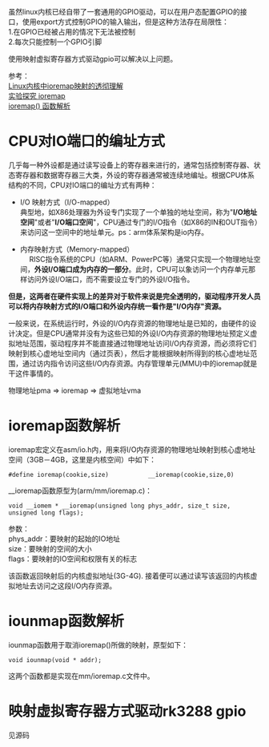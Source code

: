 
虽然linux内核已经自带了一套通用的GPIO驱动，可以在用户态配置GPIO的接口，使用export方式控制GPIO的输入输出，但是这种方法存在局限性：  
1.在GPIO已经被占用的情况下无法被控制  
2.每次只能控制一个GPIO引脚  
  
使用映射虚拟寄存器方式驱动gpio可以解决以上问题。  
    
参考：   
[Linux内核中ioremap映射的透彻理解](https://blog.csdn.net/do2jiang/article/details/5450839)  
[实验探究 ioremap](https://blog.csdn.net/lizuobin2/article/details/52046369)   
[ioremap() 函数解析](https://blog.csdn.net/zqixiao_09/article/details/50859505)   
  
# CPU对IO端口的编址方式  
几乎每一种外设都是通过读写设备上的寄存器来进行的，通常包括控制寄存器、状态寄存器和数据寄存器三大类，外设的寄存器通常被连续地编址。根据CPU体系结构的不同，CPU对IO端口的编址方式有两种：  
- I/O 映射方式（I/O-mapped）  
典型地，如X86处理器为外设专门实现了一个单独的地址空间，称为"**I/O地址空间**"或者"**I/O端口空间**"，CPU通过专门的I/O指令（如X86的IN和OUT指令）来访问这一空间中的地址单元。ps：arm体系架构是io内存。  
  
- 内存映射方式（Memory-mapped）  
　 RISC指令系统的CPU（如ARM、PowerPC等）通常只实现一个物理地址空间，**外设I/O端口成为内存的一部分**。此时，CPU可以象访问一个内存单元那样访问外设I/O端口，而不需要设立专门的外设I/O指令。  
  
**但是，这两者在硬件实现上的差异对于软件来说是完全透明的，驱动程序开发人员可以将内存映射方式的I/O端口和外设内存统一看作是"I/O内存"资源。**  
  
一般来说，在系统运行时，外设的I/O内存资源的物理地址是已知的，由硬件的设计决定。但是CPU通常并没有为这些已知的外设I/O内存资源的物理地址预定义虚拟地址范围，驱动程序并不能直接通过物理地址访问I/O内存资源，而必须将它们映射到核心虚地址空间内（通过页表），然后才能根据映射所得到的核心虚地址范围，通过访内指令访问这些I/O内存资源。内存管理单元(MMU)中的ioremap就是干这件事情的。

物理地址pma => ioremap => 虚拟地址vma
  
  
# ioremap函数解析  
    
 ioremap宏定义在asm/io.h内，用来将I/O内存资源的物理地址映射到核心虚地址空间（3GB－4GB，这里是内核空间）中如下：  
```  
#define ioremap(cookie,size)           __ioremap(cookie,size,0)  
```  
__ioremap函数原型为(arm/mm/ioremap.c)：  
```  
void __iomem * __ioremap(unsigned long phys_addr, size_t size, unsigned long flags);  
```  
参数：  
phys_addr：要映射的起始的IO地址  
size：要映射的空间的大小  
flags：要映射的IO空间和权限有关的标志  
  
该函数返回映射后的内核虚拟地址(3G-4G). 接着便可以通过读写该返回的内核虚拟地址去访问之这段I/O内存资源。  
  
# iounmap函数解析  
iounmap函数用于取消ioremap()所做的映射，原型如下：  
```  
void iounmap(void * addr);  
```  
  

这两个函数都是实现在mm/ioremap.c文件中。

# 映射虚拟寄存器方式驱动rk3288 gpio  
见源码